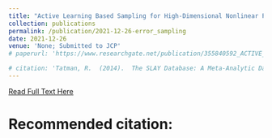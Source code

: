 ```yaml
---
title: "Active Learning Based Sampling for High-Dimensional Nonlinear Partial Differential Equations"
collection: publications
permalink: /publication/2021-12-26-error_sampling
date: 2021-12-26
venue: 'None; Submitted to JCP'
# paperurl: 'https://www.researchgate.net/publication/355840592_ACTIVE_LEARNING_BASED_ERROR_SAMPLING_FOR_HIGH-DIMENSIONAL_NONLINEAR_PARTIAL_DIFFERENTIAL_EQUATIONS'

# citation: 'Tatman, R.  (2014).  The SLAY Database: A Meta-Analytic Database of Sign Language Grammars.  Workshop on Databases and Corpora in Linguistics.  '
---
```

[Read Full Text Here](https://www.researchgate.net/publication/355840592_ACTIVE_LEARNING_BASED_ERROR_SAMPLING_FOR_HIGH-DIMENSIONAL_NONLINEAR_PARTIAL_DIFFERENTIAL_EQUATIONS)

# Recommended citation: 
